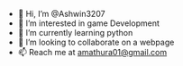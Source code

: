 - 👋 Hi, I’m @Ashwin3207
- 👀 I’m interested in game Development
- 🌱 I’m currently learning python
- 💞️ I’m looking to collaborate on a webpage
- 📫 Reach me at amathura01@gmail.com

<!---
Ashwin3207/Ashwin3207 is a ✨ special ✨ repository because its `README.md` (this file) appears on your GitHub profile.
You can click the Preview link to take a look at your changes.
--->

